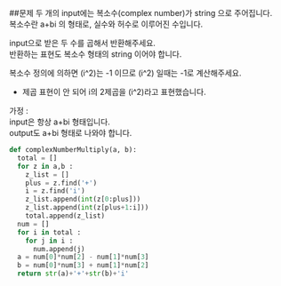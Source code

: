 
##문제
두 개의 input에는 복소수(complex number)가 string 으로 주어집니다.  
복소수란 a+bi 의 형태로, 실수와 허수로 이루어진 수입니다.  

input으로 받은 두 수를 곱해서 반환해주세요.  
반환하는 표현도 복소수 형태의 string 이어야 합니다.  

복소수 정의에 의하면 (i^2)는 -1 이므로 (i^2) 일때는 -1로 계산해주세요.  

* 제곱 표현이 안 되어 i의 2제곱을 (i^2)라고 표현했습니다.  

가정 :  
input은 항상 a+bi 형태입니다.  
output도 a+bi 형태로 나와야 합니다.  

```python
def complexNumberMultiply(a, b):
  total = []
  for z in a,b :
    z_list = []
    plus = z.find('+')
    i = z.find('i')
    z_list.append(int(z[0:plus]))
    z_list.append(int(z[plus+1:i]))
    total.append(z_list)
  num = []
  for i in total :
    for j in i :
      num.append(j)
  a = num[0]*num[2] - num[1]*num[3]
  b = num[0]*num[3] + num[1]*num[2]
  return str(a)+'+'+str(b)+'i'
```